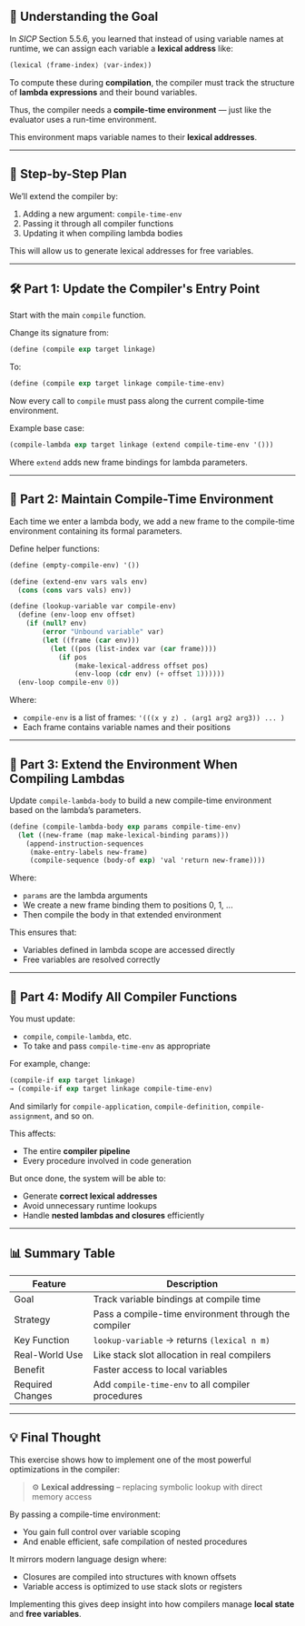 ## 🧠 Understanding the Goal

In *SICP* Section 5.5.6, you learned that instead of using variable names at runtime, we can assign each variable a **lexical address** like:

```scheme
(lexical ⟨frame-index⟩ ⟨var-index⟩)
```

To compute these during **compilation**, the compiler must track the structure of **lambda expressions** and their bound variables.

Thus, the compiler needs a **compile-time environment** — just like the evaluator uses a run-time environment.

This environment maps variable names to their **lexical addresses**.

---

## 🔁 Step-by-Step Plan

We’ll extend the compiler by:
1. Adding a new argument: `compile-time-env`
2. Passing it through all compiler functions
3. Updating it when compiling lambda bodies

This will allow us to generate lexical addresses for free variables.

---

## 🛠️ Part 1: Update the Compiler's Entry Point

Start with the main `compile` function.

Change its signature from:

```scheme
(define (compile exp target linkage)
```

To:

```scheme
(define (compile exp target linkage compile-time-env)
```

Now every call to `compile` must pass along the current compile-time environment.

Example base case:

```scheme
(compile-lambda exp target linkage (extend compile-time-env '()))
```

Where `extend` adds new frame bindings for lambda parameters.

---

## 📌 Part 2: Maintain Compile-Time Environment

Each time we enter a lambda body, we add a new frame to the compile-time environment containing its formal parameters.

Define helper functions:

```scheme
(define (empty-compile-env) '())

(define (extend-env vars vals env)
  (cons (cons vars vals) env))

(define (lookup-variable var compile-env)
  (define (env-loop env offset)
    (if (null? env)
        (error "Unbound variable" var)
        (let ((frame (car env)))
          (let ((pos (list-index var (car frame))))
            (if pos
                (make-lexical-address offset pos)
                (env-loop (cdr env) (+ offset 1))))))
  (env-loop compile-env 0))
```

Where:
- `compile-env` is a list of frames: `'(((x y z) . (arg1 arg2 arg3)) ... )`
- Each frame contains variable names and their positions

---

## 🎯 Part 3: Extend the Environment When Compiling Lambdas

Update `compile-lambda-body` to build a new compile-time environment based on the lambda’s parameters.

```scheme
(define (compile-lambda-body exp params compile-time-env)
  (let ((new-frame (map make-lexical-binding params)))
    (append-instruction-sequences
     (make-entry-labels new-frame)
     (compile-sequence (body-of exp) 'val 'return new-frame))))
```

Where:
- `params` are the lambda arguments
- We create a new frame binding them to positions 0, 1, ...
- Then compile the body in that extended environment

This ensures that:
- Variables defined in lambda scope are accessed directly
- Free variables are resolved correctly

---

## 🧮 Part 4: Modify All Compiler Functions

You must update:
- `compile`, `compile-lambda`, etc.
- To take and pass `compile-time-env` as appropriate

For example, change:

```scheme
(compile-if exp target linkage)
→ (compile-if exp target linkage compile-time-env)
```

And similarly for `compile-application`, `compile-definition`, `compile-assignment`, and so on.

This affects:
- The entire **compiler pipeline**
- Every procedure involved in code generation

But once done, the system will be able to:
- Generate **correct lexical addresses**
- Avoid unnecessary runtime lookups
- Handle **nested lambdas and closures** efficiently

---

## 📊 Summary Table

| Feature | Description |
|--------|-------------|
| Goal | Track variable bindings at compile time |
| Strategy | Pass a compile-time environment through the compiler |
| Key Function | `lookup-variable` → returns `(lexical n m)` |
| Real-World Use | Like stack slot allocation in real compilers |
| Benefit | Faster access to local variables |
| Required Changes | Add `compile-time-env` to all compiler procedures |

---

## 💡 Final Thought

This exercise shows how to implement one of the most powerful optimizations in the compiler:
> ⚙️ **Lexical addressing** – replacing symbolic lookup with direct memory access

By passing a compile-time environment:
- You gain full control over variable scoping
- And enable efficient, safe compilation of nested procedures

It mirrors modern language design where:
- Closures are compiled into structures with known offsets
- Variable access is optimized to use stack slots or registers

Implementing this gives deep insight into how compilers manage **local state** and **free variables**.
